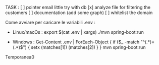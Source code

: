 TASK :
[ ] pointer email little try with db
[x] analyze file for filtering the customers
[ ] documentation (add some graph)
[ ] whitelist the domain

Come avviare per caricare le variabili .env : 

- Linux/macOs :
export $(cat .env | xargs)
./mvn spring-boot:run

- Windows :
Get-Content .env | ForEach-Object {
  if ($_ -match "^(.*)=(.*)$") { setx $($matches[1]) $($matches[2]) }
}
mvn spring-boot:run


Temporanea0